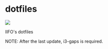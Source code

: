 # dotfiles

![](https://i.imgur.com/iDtnsUq.png)

IIFO's dotfiles

NOTE: After the last update, i3-gaps is required.
